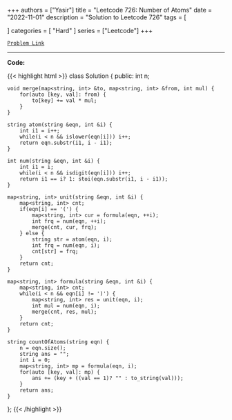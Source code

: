 
+++
authors = ["Yasir"]
title = "Leetcode 726: Number of Atoms"
date = "2022-11-01"
description = "Solution to Leetcode 726"
tags = [
    
]
categories = [
    "Hard"
]
series = ["Leetcode"]
+++



[`Problem Link`](https://leetcode.com/problems/number-of-atoms/description/)

---

**Code:**

{{< highlight html >}}
class Solution {
public:
    int n;
    
    void merge(map<string, int> &to, map<string, int> &from, int mul) {
        for(auto [key, val]: from) {
            to[key] += val * mul;
        }
    }
    
    string atom(string &eqn, int &i) {
        int i1 = i++;
        while(i < n && islower(eqn[i])) i++;
        return eqn.substr(i1, i - i1);
    }
    
    int num(string &eqn, int &i) {
        int i1 = i;
        while(i < n && isdigit(eqn[i])) i++;
        return i1 == i? 1: stoi(eqn.substr(i1, i - i1));
    }
    
    map<string, int> unit(string &eqn, int &i) {
        map<string, int> cnt;
        if(eqn[i] == '(') {
            map<string, int> cur = formula(eqn, ++i);
            int frq = num(eqn, ++i);
            merge(cnt, cur, frq);
        } else {
            string str = atom(eqn, i);
            int frq = num(eqn, i);
            cnt[str] = frq;
        }
        return cnt;
    }
    
    map<string, int> formula(string &eqn, int &i) {
        map<string, int> cnt;
        while(i < n && eqn[i] != ')') {
            map<string, int> res = unit(eqn, i);
            int mul = num(eqn, i);
            merge(cnt, res, mul);
        }
        return cnt;
    }
    
    string countOfAtoms(string eqn) {
        n = eqn.size();
        string ans = "";
        int i = 0;
        map<string, int> mp = formula(eqn, i);
        for(auto [key, val]: mp) {
            ans += (key + ((val == 1)? "" : to_string(val)));
        }
        return ans;
    }
};
{{< /highlight >}}


